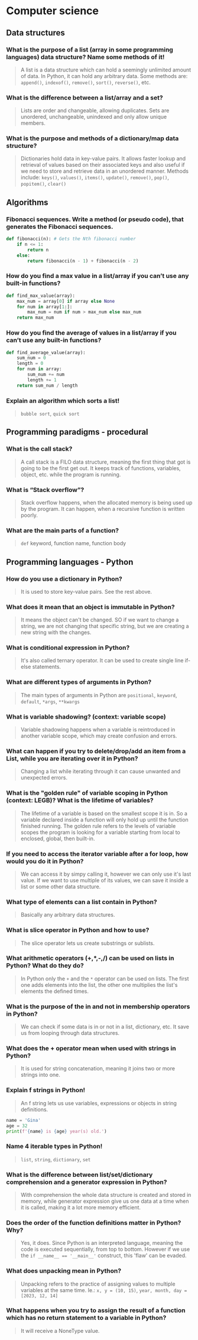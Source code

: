 # Computer science

## Data structures

### What is the purpose of a list (array in some programming languages) data structure? Name some methods of it!

> A list is a data structure which can hold a seemingly unlimited amount of data. In Python, it can hold any arbitrary 
> data.
> Some methods are: ``append()``, ``indexof()``, ``remove()``, ``sort()``, ``reverse()``, etc.

### What is the difference between a list/array and a set?

> Lists are order and changeable, allowing duplicates.
> Sets are unordered, unchangeable, unindexed and only allow unique members.

### What is the purpose and methods of a dictionary/map data structure?

> Dictionaries hold data in key-value pairs. It allows faster lookup and retrieval of values based on their associated 
> keys and also useful if we need to store and retrieve data in an unordered manner.
> Methods include: ``keys()``, ``values()``, ``items()``, ``update()``, ``remove()``, ``pop()``, ``popitem()``, ``clear()``

## Algorithms

### Fibonacci sequences. Write a method (or pseudo code), that generates the Fibonacci sequences.

```python
def fibonacci(n): # Gets the Nth fibonacci number
    if n <= 1:
        return n
    else:
        return fibonacci(n - 1) + fibonacci(n - 2)
```

### How do you find a max value in a list/array if you can’t use any built-in functions?

```python
def find_max_value(array):
    max_num = array[0] if array else None
    for num in array[1:]:
        max_num = num if num > max_num else max_num
    return max_num
```

### How do you find the average of values in a list/array if you can’t use any built-in functions?

```python
def find_average_value(array):
    sum_num = 0
    length = 0
    for num in array:
        sum_num += num
        length += 1
    return sum_num / length
```

### Explain an algorithm which sorts a list!

> ``bubble sort``, ``quick sort``

## Programming paradigms - procedural

### What is the call stack?

> A call stack is a FILO data structure, meaning the first thing that got is going to be the first get out. It keeps 
> track of functions, variables, object, etc. while the program is running. 

### What is “Stack overflow”?

> Stack overflow happens, when the allocated memory is being used up by the program. It can happen, when a 
> recursive function is written poorly.

### What are the main parts of a function?

> ``def`` keyword, function name, function body

## Programming languages - Python

### How do you use a dictionary in Python?

> It is used to store key-value pairs. See the rest above.

### What does it mean that an object is immutable in Python?

> It means the object can't be changed. SO if we want to change a string, we are not changing that specific string, but 
> we are creating a new string with the changes.

### What is conditional expression in Python?

> It's also called ternary operator. It can be used to create single line if-else statements.

### What are different types of arguments in Python?

> The main types of arguments in Python are ``positional``, ``keyword``, ``default``, ``*args``, ``**kwargs`` 

### What is variable shadowing? (context: variable scope)

> Variable shadowing happens when a variable is reintroduced in another variable scope, which may create confusion and errors.

### What can happen if you try to delete/drop/add an item from a List, while you are iterating over it in Python?

> Changing a list while iterating through it can cause unwanted and unexpected errors.

### What is the "golden rule" of variable scoping in Python (context: LEGB)? What is the lifetime of variables?

> The lifetime of a variable is based on the smallest scope it is in. So a variable declared inside a function will 
> only hold up until the function finished running. The golden rule refers to the levels of variable scopes the program 
> is looking for a variable starting from local to enclosed, global, then built-in.

### If you need to access the iterator variable after a for loop, how would you do it in Python?

> We can access it by simpy calling it, however we can only use it's last value. If we want to use multiple of its 
> values, we can save it inside a list or some other data structure.

### What type of elements can a list contain in Python?

> Basically any arbitrary data structures.

### What is slice operator in Python and how to use?

> The slice operator lets us create substrings or sublists.

### What arithmetic operators (+,*,-,/) can be used on lists in Python? What do they do?

> In Python only the ``+`` and the ``*`` operator can be used on lists. The first one adds elements into the list, the 
> other one multiplies the list's elements the defined times.

### What is the purpose of the in and not in membership operators in Python?

> We can check if some data is in or not in a list, dictionary, etc. It save us from looping through data structures.

### What does the + operator mean when used with strings in Python?

> It is used for string concatenation, meaning it joins two or more strings into one.

### Explain f strings in Python!

> An f string lets us use variables, expressions or objects in string definitions.
```python
name = 'Gina'
age = 32
print(f'{name} is {age} year(s) old.')
```

### Name 4 iterable types in Python!

> ``list``, ``string``, ``dictionary``, ``set``

### What is the difference between list/set/dictionary comprehension and a generator expression in Python?

> With comprehension the whole data structure is created and stored in memory, while generator expression give us one 
> data at a time when it is called, making it a lot more memory efficient.

### Does the order of the function definitions matter in Python? Why?

> Yes, it does. Since Python is an interpreted language, meaning the code is executed sequentially, from top to bottom.
> However if we use the ``if __name__ == '__main__'`` construct, this 'flaw' can be evaded.

### What does unpacking mean in Python?

> Unpacking refers to the practice of assigning values to multiple variables at the same time.
> Ie.: ``x, y = (10, 15)``, ``year, month, day = [2023, 12, 14]``

### What happens when you try to assign the result of a function which has no return statement to a variable in Python?

> It will receive a NoneType value.